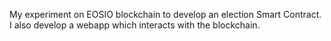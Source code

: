 My experiment on EOSIO blockchain to develop an election Smart Contract. I also develop a webapp which interacts with the blockchain.
